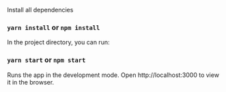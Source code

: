 Install all dependencies

### `yarn install` or `npm install`
In the project directory, you can run:

### `yarn start` or `npm start`
Runs the app in the development mode. Open http://localhost:3000 to view it in the browser.

